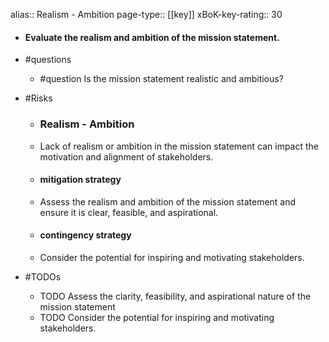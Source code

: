 alias:: Realism - Ambition
page-type:: [[key]]
xBoK-key-rating:: 30
- #### Evaluate the realism and ambition of the mission statement.
- #questions
  - #question Is the mission statement realistic and ambitious?
- #Risks

  - ### Realism - Ambition
  - Lack of realism or ambition in the mission statement can impact the motivation and alignment of stakeholders.
  - #### mitigation strategy
  - Assess the realism and ambition of the mission statement and ensure it is clear, feasible, and aspirational.
  - #### contingency strategy
  - Consider the potential for inspiring and motivating stakeholders.
- #TODOs
  - TODO Assess the clarity, feasibility, and aspirational nature of the mission statement
  - TODO  Consider the potential for inspiring and motivating stakeholders.


